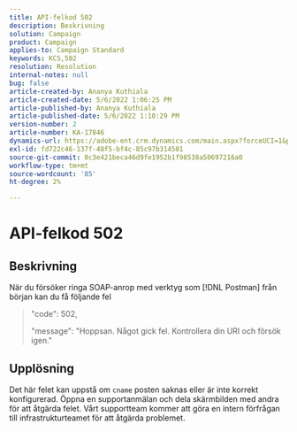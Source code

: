 ```yaml
---
title: API-felkod 502
description: Beskrivning
solution: Campaign
product: Campaign
applies-to: Campaign Standard
keywords: KCS,502
resolution: Resolution
internal-notes: null
bug: false
article-created-by: Ananya Kuthiala
article-created-date: 5/6/2022 1:06:25 PM
article-published-by: Ananya Kuthiala
article-published-date: 5/6/2022 1:10:29 PM
version-number: 2
article-number: KA-17846
dynamics-url: https://adobe-ent.crm.dynamics.com/main.aspx?forceUCI=1&pagetype=entityrecord&etn=knowledgearticle&id=2a32a951-3dcd-ec11-a7b5-0022480b639b
exl-id: fd722c46-137f-48f5-bf4c-85c97b314501
source-git-commit: 0c3e421beca46d9fe1952b1f98538a50697216a0
workflow-type: tm+mt
source-wordcount: '85'
ht-degree: 2%

---
```


# API-felkod 502

## Beskrivning


När du försöker ringa SOAP-anrop med verktyg som [!DNL Postman] från början kan du få följande fel




> &quot;code&quot;: 502,
> 
> &quot;message&quot;: &quot;Hoppsan. Något gick fel. Kontrollera din URI och försök igen.&quot;





## Upplösning


Det här felet kan uppstå om `cname` posten saknas eller är inte korrekt konfigurerad. Öppna en supportanmälan och dela skärmbilden med andra för att åtgärda felet. Vårt supportteam kommer att göra en intern förfrågan till infrastrukturteamet för att åtgärda problemet.

